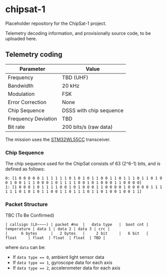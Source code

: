 # chipsat-1

Placeholder repository for the ChipSat-1 project.

Telemetry decoding information, and provisionally source code, to be uploaded here.

## Telemetry coding

| Parameter        | Value                   |
|------------------|-------------------------|
| Frequency        | TBD (UHF)               |
| Bandwidth        | 20 kHz                  |
| Modulation       | FSK                     |
| Error Correction | None                    |
| Chip Sequence    | DSSS with chip sequence |
| Frequency Deviation | TBD                  |
| Bit rate         | 200 bits/s (raw data)   |

The mission uses the [STM32WL55CC](https://www.st.com/en/microcontrollers-microprocessors/stm32wl55cc.html) transceiver.

### Chip Sequence
The chip sequence used for the ChipSat consists of 63 (2^6-1) bits, and is defined as follows:
```
0: [1 0 0 0 0 0 1 1 1 1 1 1 0 1 0 1 0 1 1 0 0 1 1 0 1 1 1 0 1 1 0 1 0 0 1 0 0 1 1 1 0 0 0 1 0 1 1 1 1 0 0 1 0 1 0 0 0 1 1 0 0 0 0]
1: [1 0 0 0 1 0 1 1 1 1 0 0 1 0 1 0 0 0 1 1 0 0 0 0 1 0 0 0 0 0 1 1 1 1 1 1 0 1 0 1 0 1 1 0 0 1 1 0 1 1 1 0 1 1 0 1 0 0 1 0 0 1 1]
```

### Packet Structure

TBC (To Be Confirmed)
```
| callsign (LX~~~~) | packet #no  |   data type   |  boot cnt |  temperature | data 1 | data 2 | data 3 | crc |
|      6 bytes      |   2 bytes   |     2 bit     |   6 bit   |    float     | float  | float  | float  | TBD |
```
where `data` can be:
- If `data type == 0`, ambient light sensor data
- If `data type == 1`, gyroscope data for each axis
- If `data type == 2`, accelerometer data for each axis
